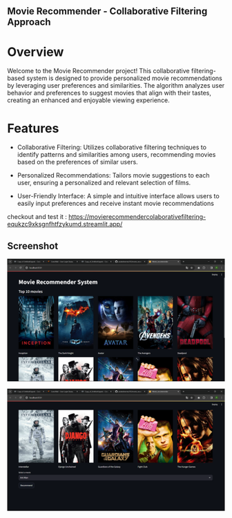 ## Movie Recommender - Collaborative Filtering Approach

# Overview

Welcome to the Movie Recommender project! This collaborative filtering-based system is designed to provide personalized movie recommendations by leveraging user preferences and similarities. The algorithm analyzes user behavior and preferences to suggest movies that align with their tastes, creating an enhanced and enjoyable viewing experience.

# Features
 - Collaborative Filtering: Utilizes collaborative filtering techniques to identify patterns and similarities among users, recommending movies based on the preferences of similar users.

- Personalized Recommendations: Tailors movie suggestions to each user, ensuring a personalized and relevant selection of films.

- User-Friendly Interface: A simple and intuitive interface allows users to easily input preferences and receive instant movie recommendations

 checkout and test it : https://movierecommendercolaborativefiltering-equkzc9xksgnfhtfzykumd.streamlit.app/
## Screenshot

![Alt text](./ss1.png)

![Alt text](./ss2.png)

